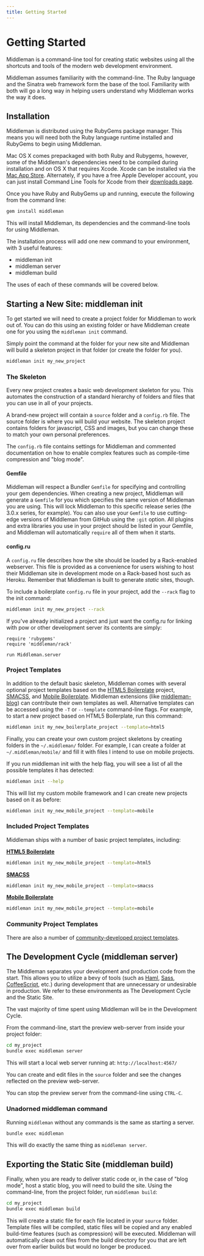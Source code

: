 ```yaml
---
title: Getting Started
---
```


# Getting Started

Middleman is a command-line tool for creating static websites using all the shortcuts and tools of the modern web development environment.

Middleman assumes familiarity with the command-line. The Ruby language and the Sinatra web framework form the base of the tool. Familiarity with both will go a long way in helping users understand why Middleman works the way it does.

## Installation

Middleman is distributed using the RubyGems package manager. This means you will need both the Ruby language runtime installed and RubyGems to begin using Middleman.

Mac OS X comes prepackaged with both Ruby and Rubygems, however, some of the Middleman's dependencies need to be compiled during installation and on OS X that requires Xcode. Xcode can be installed via the [Mac App Store](http://itunes.apple.com/us/app/xcode/id497799835?ls=1&mt=12). Alternately, if you have a free Apple Developer account, you can just install Command Line Tools for Xcode from their [downloads page](https://developer.apple.com/downloads/index.action).

Once you have Ruby and RubyGems up and running, execute the following from the command line:

``` bash
gem install middleman
```

This will install Middleman, its dependencies and the command-line tools for using Middleman.

The installation process will add one new command to your environment, with 3 useful features:

* middleman init
* middleman server
* middleman build

The uses of each of these commands will be covered below.

## Starting a New Site: middleman init

To get started we will need to create a project folder for Middleman to work out of. You can do this using an existing folder or have Middleman create one for you using the `middleman init` command.

Simply point the command at the folder for your new site and Middleman will build a skeleton project in that folder (or create the folder for you).

``` bash
middleman init my_new_project
```

### The Skeleton

Every new project creates a basic web development skeleton for you. This automates the construction of a standard hierarchy of folders and files that you can use in all of your projects.

A brand-new project will contain a `source` folder and a `config.rb` file. The source folder is where you will build your website. The skeleton project contains folders for javascript, CSS and images, but you can change these to match your own personal preferences.

The `config.rb` file contains settings for Middleman and commented documentation on how to enable complex features such as compile-time compression and "blog mode".

#### Gemfile

Middleman will respect a Bundler `Gemfile` for specifying and controlling your gem dependencies. When creating a new project, Middleman will generate a `Gemfile` for you which specifies the same version of Middleman you are using. This will lock Middleman to this specific release series (the 3.0.x series, for example). You can also use your `Gemfile` to use cutting-edge versions of Middleman from GitHub using the `:git` option. All plugins and extra libraries you use in your project should be listed in your Gemfile, and Middleman will automatically `require` all of them when it starts.

#### config.ru

A `config.ru` file describes how the site should be loaded by a Rack-enabled webserver. This file is provided as a convenience for users wishing to host their Middleman site in development mode on a Rack-based host such as Heroku. Remember that Middleman is built to generate *static* sites, though.

To include a boilerplate `config.ru` file in your project, add the `--rack` flag to the init command:

``` bash
middleman init my_new_project --rack
```

If you've already initialized a project and just want the config.ru for linking with pow or other development server its contents are simply:

```
require 'rubygems'
require 'middleman/rack'

run Middleman.server
```

### Project Templates

In addition to the default basic skeleton, Middleman comes with several optional project templates based on the [HTML5 Boilerplate] project, [SMACSS], and [Mobile Boilerplate](http://html5boilerplate.com/mobile/). Middleman extensions (like [middleman-blog](/blogging/)) can contribute their own templates as well. Alternative templates can be accessed using the `-T` or `--template` command-line flags. For example, to start a new project based on HTML5 Boilerplate, run this command:

``` bash
middleman init my_new_boilerplate_project --template=html5
```

Finally, you can create your own custom project skeletons by creating folders in the `~/.middleman/` folder. For example, I can create a folder at `~/.middleman/mobile/` and fill it with files I intend to use on mobile projects.

If you run middleman init with the help flag, you will see a list of all the possible templates it has detected:

``` bash
middleman init --help
```

This will list my custom mobile framework and I can create new projects based on it as before:

``` bash
middleman init my_new_mobile_project --template=mobile
```
    
### Included Project Templates

Middleman ships with a number of basic project templates, including:

**[HTML5 Boilerplate]** 

``` bash
middleman init my_new_mobile_project --template=html5
```

**[SMACSS]**

``` bash
middleman init my_new_mobile_project --template=smacss
```

**[Mobile Boilerplate](http://html5boilerplate.com/mobile/)**

``` bash
middleman init my_new_mobile_project --template=mobile
```

### Community Project Templates

There are also a number of [community-developed project templates](http://directory.middlemanapp.com/#/templates/all).

## The Development Cycle (middleman server)

The Middleman separates your development and production code from the start. This allows you to utilize a bevy of tools (such as [Haml](http://haml-lang.com), [Sass](http://sass-lang.com), [CoffeeScript](http://coffeescript.org/), etc.) during development that are unnecessary or undesirable in production.  We refer to these environments as The Development Cycle and the Static Site.

The vast majority of time spent using Middleman will be in the Development Cycle.

From the command-line, start the preview web-server from inside your project folder:

``` bash
cd my_project
bundle exec middleman server
```

This will start a local web server running at: `http://localhost:4567/`

You can create and edit files in the `source` folder and see the changes reflected on the preview web-server.

You can stop the preview server from the command-line using `CTRL-C`.

### Unadorned middleman command

Running `middleman` without any commands is the same as starting a server.

``` bash
bundle exec middleman
```

This will do exactly the same thing as `middleman server`.

## Exporting the Static Site (middleman build)

Finally, when you are ready to deliver static code or, in the case of "blog mode", host a static blog, you will need to build the site. Using the command-line, from the project folder, run `middleman build`:

``` bash
cd my_project
bundle exec middleman build
```

This will create a static file for each file located in your `source` folder. Template files will be compiled, static files will be copied and any enabled build-time features (such as compression) will be executed. Middleman will automatically clean out files from the build directory for you that are left over from earlier builds but would no longer be produced.

[HTML5 Boilerplate]: http://html5boilerplate.com/
[SMACSS]: http://smacss.com/
